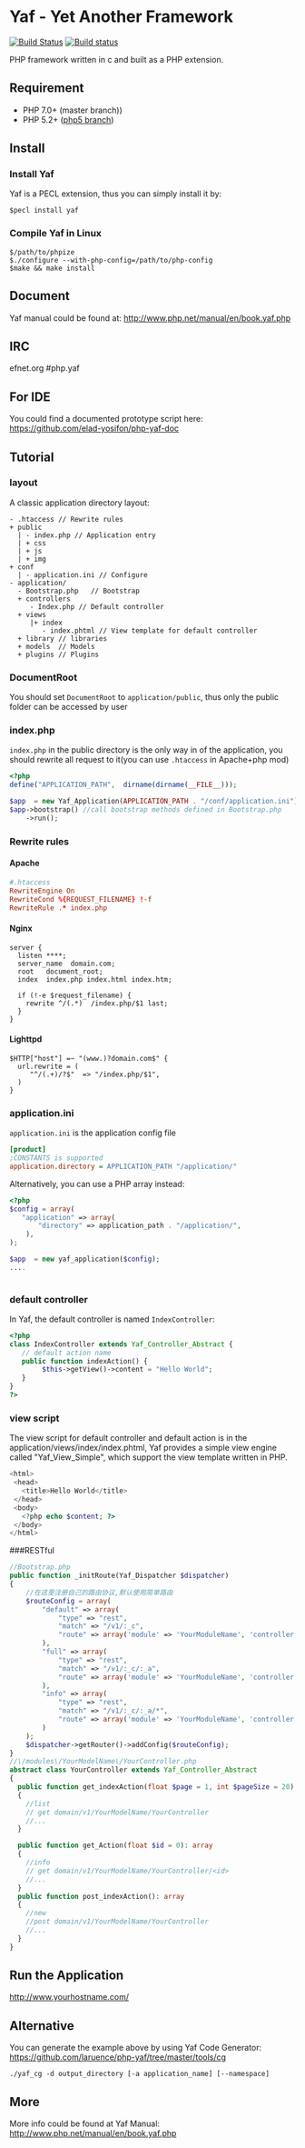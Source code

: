# Yaf - Yet Another Framework  
[![Build Status](https://api.travis-ci.org/laruence/yaf.svg?branch=master)](https://travis-ci.org/laruence/yaf) [![Build status](https://ci.appveyor.com/api/projects/status/awii6wf2ocmy202p/branch/master?svg=true)](https://ci.appveyor.com/project/laruence/yaf/branch/master)

PHP framework written in c and built as a PHP extension.

## Requirement
- PHP 7.0+  (master branch))
- PHP 5.2+  ([php5 branch](https://github.com/laruence/yaf/tree/php5))

## Install
### Install Yaf 
Yaf is a PECL extension, thus you can simply install it by:

```
$pecl install yaf
```
### Compile Yaf in Linux
```
$/path/to/phpize
$./configure --with-php-config=/path/to/php-config
$make && make install
```

## Document
Yaf manual could be found at: http://www.php.net/manual/en/book.yaf.php

## IRC
efnet.org #php.yaf

## For IDE
You could find a documented prototype script here: https://github.com/elad-yosifon/php-yaf-doc

## Tutorial

### layout
A classic application directory layout:

```
- .htaccess // Rewrite rules
+ public
  | - index.php // Application entry
  | + css
  | + js
  | + img
+ conf
  | - application.ini // Configure 
- application/
  - Bootstrap.php   // Bootstrap
  + controllers
     - Index.php // Default controller
  + views    
     |+ index   
        - index.phtml // View template for default controller
  + library // libraries
  + models  // Models
  + plugins // Plugins
```
### DocumentRoot
You should set `DocumentRoot` to `application/public`, thus only the public folder can be accessed by user

### index.php
`index.php` in the public directory is the only way in of the application, you should rewrite all request to it(you can use `.htaccess` in Apache+php mod) 

```php
<?php
define("APPLICATION_PATH",  dirname(dirname(__FILE__)));

$app  = new Yaf_Application(APPLICATION_PATH . "/conf/application.ini");
$app->bootstrap() //call bootstrap methods defined in Bootstrap.php
    ->run();
```
### Rewrite rules

#### Apache

```conf
#.htaccess
RewriteEngine On
RewriteCond %{REQUEST_FILENAME} !-f
RewriteRule .* index.php
```

#### Nginx

```
server {
  listen ****;
  server_name  domain.com;
  root   document_root;
  index  index.php index.html index.htm;
 
  if (!-e $request_filename) {
    rewrite ^/(.*)  /index.php/$1 last;
  }
}
```

#### Lighttpd

```
$HTTP["host"] =~ "(www.)?domain.com$" {
  url.rewrite = (
     "^/(.+)/?$"  => "/index.php/$1",
  )
}
```

### application.ini
`application.ini` is the application config file
```ini
[product]
;CONSTANTS is supported
application.directory = APPLICATION_PATH "/application/" 
```
Alternatively, you can use a PHP array instead: 
```php
<?php
$config = array(
   "application" => array(
       "directory" => application_path . "/application/",
    ),
);

$app  = new yaf_application($config);
....
  
```
### default controller
In Yaf, the default controller is named `IndexController`:

```php
<?php
class IndexController extends Yaf_Controller_Abstract {
   // default action name
   public function indexAction() {  
        $this->getView()->content = "Hello World";
   }
}
?>
```

### view script
The view script for default controller and default action is in the application/views/index/index.phtml, Yaf provides a simple view engine called "Yaf_View_Simple", which support the view template written in PHP.

```php
<html>
 <head>
   <title>Hello World</title>
 </head>
 <body>
   <?php echo $content; ?>
 </body>
</html>
```
###RESTful
```php
//Bootstrap.php
public function _initRoute(Yaf_Dispatcher $dispatcher)
{
    //在这里注册自己的路由协议,默认使用简单路由
    $routeConfig = array(
        "default" => array(
            "type" => "rest",
            "match" => "/v1/:_c",
            "route" => array('module' => 'YourModuleName', 'controller' => ":_c", 'action' => 'index'),
        ),
        "full" => array(
            "type" => "rest",
            "match" => "/v1/:_c/:_a",
            "route" => array('module' => 'YourModuleName', 'controller' => ":_c", 'action' => ":_a"),
        ),
        "info" => array(
            "type" => "rest",
            "match" => "/v1/:_c/:_a/*",
            "route" => array('module' => 'YourModuleName', 'controller' => ":_c", 'action' => ":_a"),
        )
    );
    $dispatcher->getRouter()->addConfig($routeConfig);
}
//\/modules\/YourModelName\/YourController.php
abstract class YourController extends Yaf_Controller_Abstract
{
  public function get_indexAction(float $page = 1, int $pageSize = 20): array
  {
    //list
    // get domain/v1/YourModelName/YourController
    //...
  }

  public function get_Action(float $id = 0): array
  {
    //info
    // get domain/v1/YourModelName/YourController/<id>
    //...
  }
  public function post_indexAction(): array
  {
    //new
    //post domain/v1/YourModelName/YourController
    //...
  }
}
```

## Run the Application
  http://www.yourhostname.com/

## Alternative
You can generate the example above by using Yaf Code Generator:  https://github.com/laruence/php-yaf/tree/master/tools/cg
```
./yaf_cg -d output_directory [-a application_name] [--namespace]
```

## More
More info could be found at Yaf Manual: http://www.php.net/manual/en/book.yaf.php
